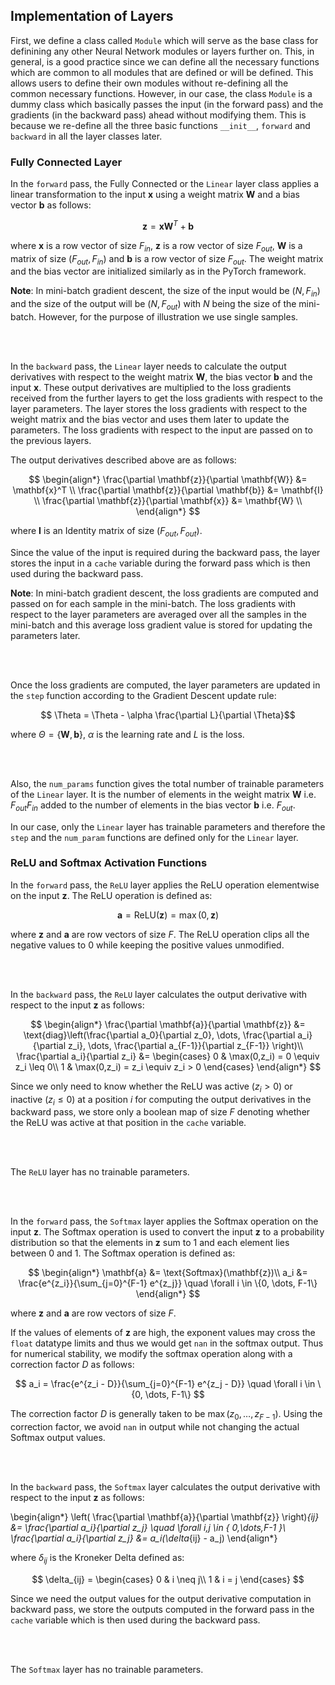 ## Implementation of Layers
First, we define a class called `Module` which will serve as the base class for definining any other Neural Network modules or layers further on. This, in general, is a good practice since we can define all the necessary functions which are common to all modules that are defined or will be defined. This allows users to define their own modules without re-defining all the common necessary functions. However, in our case, the class `Module` is a dummy class which basically passes the input (in the forward pass) and the gradients (in the backward pass) ahead without modifying them. This is because we re-define all the three basic functions `__init__`, `forward` and `backward` in all the layer classes later.
### Fully Connected Layer
In the `forward` pass, the Fully Connected or the `Linear` layer class applies a linear transformation to the input $\mathbf{x}$ using a weight matrix $\mathbf{W}$ and a bias vector $\mathbf{b}$ as follows:

$$ \mathbf{z} = \mathbf{x}\mathbf{W}^T + \mathbf{b} $$

where $\mathbf{x}$ is a row vector of size $F_{in}$, $\mathbf{z}$ is a row vector of size $F_{out}$, $\mathbf{W}$ is a matrix of size $(F_{out}, F_{in})$ and $\mathbf{b}$ is a row vector of size $F_{out}$. The weight matrix and the bias vector are initialized similarly as in the PyTorch framework.

**Note**: In mini-batch gradient descent, the size of the input would be $(N, F_{in})$ and the size of the output will be $(N, F_{out})$ with $N$ being the size of the mini-batch. However, for the purpose of illustration we use single samples.

<br><br>

In the `backward` pass, the `Linear` layer needs to calculate the output derivatives with respect to the weight matrix $\mathbf{W}$, the bias vector $\mathbf{b}$ and the input $\mathbf{x}$. These output derivatives are multiplied to the loss gradients received from the further layers to get the loss gradients with respect to the layer parameters. The layer stores the loss gradients with respect to the weight matrix and the bias vector and uses them later to update the parameters. The loss gradients with respect to the input are passed on to the previous layers. 

The output derivatives described above are as follows:

$$
\begin{align*}
\frac{\partial \mathbf{z}}{\partial \mathbf{W}} &= \mathbf{x}^T \\
\frac{\partial \mathbf{z}}{\partial \mathbf{b}} &= \mathbf{I} \\
\frac{\partial \mathbf{z}}{\partial \mathbf{x}} &= \mathbf{W} \\
\end{align*}
$$

where $\mathbf{I}$ is an Identity matrix of size $(F_{out}, F_{out})$.

Since the value of the input is required during the backward pass, the layer stores the input in a `cache` variable during the forward pass which is then used during the backward pass.

**Note**: In mini-batch gradient descent, the loss gradients are computed and passed on for each sample in the mini-batch. The loss gradients with respect to the layer parameters are averaged over all the samples in the mini-batch and this average loss gradient value is stored for updating the parameters later.

<br><br>

Once the loss gradients are computed, the layer parameters are updated in the `step` function according to the Gradient Descent update rule:

$$ \Theta = \Theta -  \alpha \frac{\partial L}{\partial \Theta}$$

where $\Theta = \{\mathbf{W}, \mathbf{b}\}$, $\alpha$ is the learning rate and $L$ is the loss. 

<br><br>

Also, the `num_params` function gives the total number of trainable parameters of the `Linear` layer. It is the number of elements in the weight matrix $\mathbf{W}$ i.e. $F_{out} F_{in}$ added to the number of elements in the bias vector $\mathbf{b}$ i.e. $F_{out}$. 

In our case, only the `Linear` layer has trainable parameters and therefore the `step` and the `num_param` functions are defined only for the `Linear` layer.
### ReLU and Softmax Activation Functions
In the `forward` pass, the `ReLU` layer applies the ReLU operation elementwise on the input $\mathbf{z}$. The ReLU operation is defined as:

$$ \mathbf{a} = \text{ReLU}(\mathbf{z}) = \max(0,\mathbf{z}) $$

where $\mathbf{z}$ and $\mathbf{a}$ are row vectors of size $F$. The ReLU operation clips all the negative values to $0$ while keeping the positive values unmodified. 

<br><br>

In the `backward` pass, the `ReLU` layer calculates the output derivative with respect to the input $\mathbf{z}$ as follows:  

$$
\begin{align*}
\frac{\partial \mathbf{a}}{\partial \mathbf{z}} &= \text{diag}\left(\frac{\partial a_0}{\partial z_0}, \dots, \frac{\partial a_i}{\partial z_i}, \dots, \frac{\partial a_{F-1}}{\partial z_{F-1}} \right)\\
\frac{\partial a_i}{\partial z_i} &= 
\begin{cases} 
  0 & \max(0,z_i) = 0 \equiv z_i \leq 0\\
  1 & \max(0,z_i) = z_i \equiv z_i > 0
\end{cases}
\end{align*}
$$

Since we only need to know whether the ReLU was active ($z_i > 0$) or inactive ($z_i \leq 0$) at a position $i$ for computing the output derivatives in the backward pass, we store only a boolean map of size $F$ denoting whether the ReLU was active at that position in the `cache` variable.

<br><br>

The `ReLU` layer has no trainable parameters. 

<br><br>

In the `forward` pass, the `Softmax` layer applies the Softmax operation on the input $\mathbf{z}$. The Softmax operation is used to convert the input $\mathbf{z}$ to a probability distribution so that the elements in $\mathbf{z}$ sum to $1$ and each element lies between $0$ and $1$. The Softmax operation is defined as:

$$ 
\begin{align*}
\mathbf{a} &= \text{Softmax}(\mathbf{z})\\
a_i &= \frac{e^{z_i}}{\sum_{j=0}^{F-1} e^{z_j}} \quad \forall i \in \{0, \dots, F-1\}
\end{align*}
$$

where $\mathbf{z}$ and $\mathbf{a}$ are row vectors of size $F$. 

If the values of elements of $\mathbf{z}$ are high, the exponent values may cross the `float` datatype limits and thus we would get `nan` in the softmax output. Thus for numerical stability, we modify the softmax operation along with a correction factor $D$ as follows:

$$ a_i = \frac{e^{z_i - D}}{\sum_{j=0}^{F-1} e^{z_j - D}} \quad \forall i \in \{0, \dots, F-1\} $$

The correction factor $D$ is generally taken to be $\max(z_0, \dots, z_{F-1})$. Using the correction factor, we avoid `nan` in output while not changing the actual Softmax output values.

<br><br>

In the `backward` pass, the `Softmax` layer calculates the output derivative with respect to the input $\mathbf{z}$ as follows:  


\begin{align*}
\left( \frac{\partial \mathbf{a}}{\partial \mathbf{z}} \right)_{ij} &= \frac{\partial a_i}{\partial z_j} \quad \forall i,j \in \{ 0,\dots,F-1 \}\\
\frac{\partial a_i}{\partial z_j} &= a_i(\delta_{ij} - a_j)
\end{align*}


where $\delta_{ij}$ is the Kroneker Delta defined as:

$$ 
\delta_{ij} = 
\begin{cases} 
  0 & i \neq j\\
  1 & i = j
\end{cases}
$$

Since we need the output values for the output derivative computation in backward pass, we store the outputs computed in the forward pass in the `cache` variable which is then used during the backward pass.

<br><br>

The `Softmax` layer has no trainable parameters.
